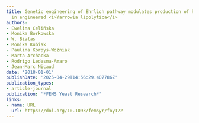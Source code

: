 ```yaml
---
title: Genetic engineering of Ehrlich pathway modulates production of higher alcohols
  in engineered <i>Yarrowia lipolytica</i>
authors:
- Ewelina Celińska
- Monika Borkowska
- W. Białas
- Monika Kubiak
- Paulina Korpys-Woźniak
- Marta Archacka
- Rodrigo Ledesma‐Amaro
- Jean‐Marc Nicaud
date: '2018-01-01'
publishDate: '2025-04-29T14:56:29.407786Z'
publication_types:
- article-journal
publication: '*FEMS Yeast Research*'
links:
- name: URL
  url: https://doi.org/10.1093/femsyr/foy122
---
```

